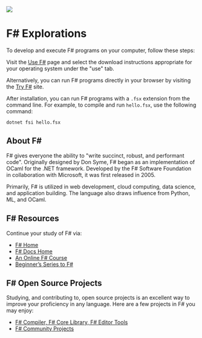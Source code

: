 <img src="https://raw.githubusercontent.com/rtoal/polyglot/master/docs/resources/fsharp-logo-64.png">

# F# Explorations

To develop and execute F# programs on your computer, follow these steps:

Visit the [Use F#](https://fsharp.org/use/mac/) page and select the download instructions appropriate for your operating system under the "use" tab.

Alternatively, you can run F# programs directly in your browser by visiting the [Try F#](https://try.fsharp.org/) site.

After installation, you can run F# programs with a `.fsx` extension from the command line. For example, to compile and run `hello.fsx`, use the following command:

```
dotnet fsi hello.fsx
```

## About F#

F# gives everyone the ability to "write succinct, robust, and performant code". Originally designed by Don Syme, F# began as an implementation of OCaml for the .NET framework. Developed by the F# Software Foundation in collaboration with Microsoft, it was first released in 2005.

Primarily, F# is utilized in web development, cloud computing, data science, and application building. The language also draws influence from Python, ML, and OCaml.

## F# Resources

Continue your study of F# via:

- [F# Home](https://fsharp.org/)
- [F# Docs Home](https://fsharp.org/docs/)
- [An Online F# Course](https://learn.microsoft.com/en-us/training/paths/fsharp-first-steps/?WT.mc_id=dotnet-35129-website)
- [Beginner’s Series to F#](https://www.youtube.com/playlist?list=PLdo4fOcmZ0oUFghYOp89baYFBTGxUkC7Z)

## F# Open Source Projects

Studying, and contributing to, open source projects is an excellent way to improve your proficiency in any language. Here are a few projects in F# you may enjoy:

- [F# Compiler, F# Core Library, F# Editor Tools](https://github.com/dotnet/fsharp/#contributing)
- [F# Community Projects](https://fsharp.org/community/projects/)
